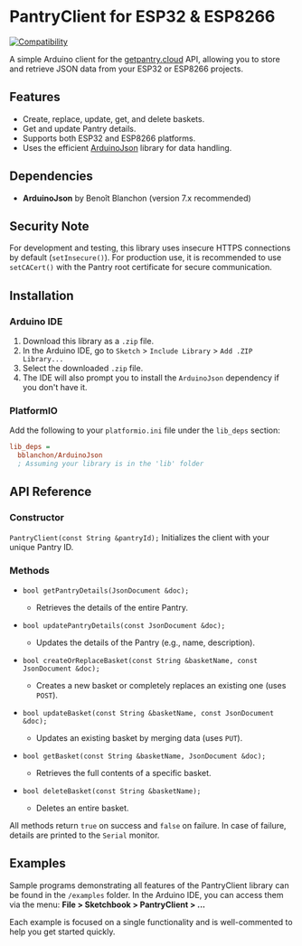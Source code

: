 # PantryClient for ESP32 & ESP8266

[![Compatibility](https://img.shields.io/badge/Compatibility-ESP32%20%7C%20ESP8266-blue)](https://www.espressif.com/)

A simple Arduino client for the [getpantry.cloud](https://getpantry.cloud/) API, allowing you to store and retrieve JSON data from your ESP32 or ESP8266 projects.

## Features

- Create, replace, update, get, and delete baskets.
- Get and update Pantry details.
- Supports both ESP32 and ESP8266 platforms.
- Uses the efficient [ArduinoJson](https://arduinojson.org/) library for data handling.

## Dependencies

- **ArduinoJson** by Benoît Blanchon (version 7.x recommended)

## Security Note

For development and testing, this library uses insecure HTTPS connections by default (`setInsecure()`). For production use, it is recommended to use `setCACert()` with the Pantry root certificate for secure communication.

## Installation

### Arduino IDE

1. Download this library as a `.zip` file.
2. In the Arduino IDE, go to `Sketch` > `Include Library` > `Add .ZIP Library...`
3. Select the downloaded `.zip` file.
4. The IDE will also prompt you to install the `ArduinoJson` dependency if you don't have it.

### PlatformIO

Add the following to your `platformio.ini` file under the `lib_deps` section:

```ini
lib_deps =
  bblanchon/ArduinoJson
  ; Assuming your library is in the 'lib' folder
```

## API Reference

### Constructor

`PantryClient(const String &pantryId);`
Initializes the client with your unique Pantry ID.

### Methods

- `bool getPantryDetails(JsonDocument &doc);`
  - Retrieves the details of the entire Pantry.

- `bool updatePantryDetails(const JsonDocument &doc);`
  - Updates the details of the Pantry (e.g., name, description).

- `bool createOrReplaceBasket(const String &basketName, const JsonDocument &doc);`
  - Creates a new basket or completely replaces an existing one (uses `POST`).

- `bool updateBasket(const String &basketName, const JsonDocument &doc);`
  - Updates an existing basket by merging data (uses `PUT`).

- `bool getBasket(const String &basketName, JsonDocument &doc);`
  - Retrieves the full contents of a specific basket.

- `bool deleteBasket(const String &basketName);`
  - Deletes an entire basket.

All methods return `true` on success and `false` on failure. In case of failure, details are printed to the `Serial` monitor.

## Examples

Sample programs demonstrating all features of the PantryClient library can be found in the `/examples` folder. In the Arduino IDE, you can access them via the menu: **File > Sketchbook > PantryClient > ...**

Each example is focused on a single functionality and is well-commented to help you get started quickly.
